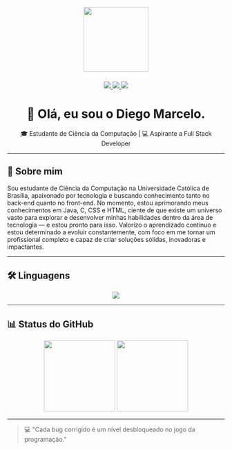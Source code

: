 <div align="center">
  <img height="150" src="https://media.giphy.com/media/M9gbBd9nbDrOTu1Mqx/giphy.gif"  />
</div>

###

<p align="center">
  <a href="https://br.linkedin.com/in/diegomarcelo" target="_blank">
    <img src="https://img.shields.io/badge/-LinkedIn-0077B5?style=for-the-badge&logo=Linkedin&logoColor=white" />
  </a>
  <a href="https://instagram.com/azzul_" target="_blank">
    <img src="https://img.shields.io/badge/-Instagram-E4405F?style=for-the-badge&logo=Instagram&logoColor=white" />
  </a>
  <a href="mailto:diegoomarcelo@gmail">
    <img src="https://img.shields.io/badge/-Gmail-%23333?style=for-the-badge&logo=gmail&logoColor=white" />
  </a>
</p>

###

<h1 align="center">👋 Olá, eu sou o Diego Marcelo.</h1>

<p align="center">
  🎓 Estudante de Ciência da Computação | 💻 Aspirante a Full Stack Developer  
</p>

---

## 🚀 Sobre mim
Sou estudante de Ciência da Computação na Universidade Católica de Brasília, apaixonado por tecnologia e buscando conhecimento tanto no back-end quanto no front-end. No momento, estou aprimorando meus conhecimentos em Java, C, CSS e HTML, ciente de que existe um universo vasto para explorar e desenvolver minhas habilidades dentro da área de tecnologia — e estou pronto para isso. Valorizo o aprendizado contínuo e estou determinado a evoluir constantemente, com foco em me tornar um profissional completo e capaz de criar soluções sólidas, inovadoras e impactantes.

---

## 🛠️ Linguagens
<div align="center">
  <img src="https://skillicons.dev/icons?i=c,java,html,css" />
</div>

---

## 📊 Status do GitHub
<div align="center">
  <img src="https://github-readme-stats.vercel.app/api?username=diegoomarcelo&show_icons=true&theme=tokyonight" height="165">
  <img src="https://github-readme-stats.vercel.app/api/top-langs/?username=diegoomarcelo&layout=compact&theme=tokyonight" height="165">
</div>

---

> 💻 "Cada bug corrigido é um nível desbloqueado no jogo da programação."

